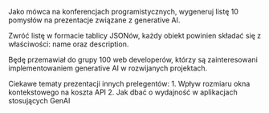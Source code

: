 Jako mówca na konferencjach programistycznych, wygeneruj listę 10 pomysłów na prezentacje związane z generative AI.

Zwróć listę w formacie tablicy JSONów, każdy obiekt powinien składać się z właściwości: name oraz description.

Będę przemawiał do grupy 100 web developerów, którzy są zainteresowani implementowaniem generative AI w rozwijanych projektach.

Ciekawe tematy prezentacji innych prelegentów: 1. Wpływ rozmiaru okna kontekstowego na koszta API
2. Jak dbać o wydajność w aplikacjach stosujących GenAI
